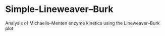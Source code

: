 # Simple-Lineweaver–Burk
 Analysis of Michaelis–Menten enzyme kinetics using the Lineweaver–Burk plot
